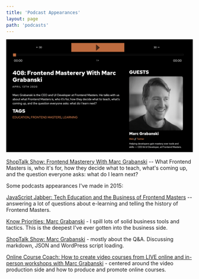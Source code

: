 ```yaml
---
title: 'Podcast Appearances'
layout: page
path: 'podcasts'
---
```


[![ShopTalk Show: Frontend Masterery With Marc Grabanski](./shoptalk-podcast.png)](https://shoptalkshow.com/408/)

[ShopTalk Show: Frontend Masterery With Marc Grabanski](https://shoptalkshow.com/408/) -- What Frontend Masters is, who it's for, how they decide what to teach, what's coming up, and the question everyone asks: what do I learn next?

Some podcasts appearances I've made in 2015:

[JavaScript Jabber: Tech Education and the Business of Frontend Masters](https://devchat.tv/js-jabber/178-jsj-tech-education-and-the-business-of-running-front-end-masters-with-marc-grabanski) -- answering a lot of questions about e-learning and telling the history of Frontend Masters.

[Know Priorities: Marc Grabanski](http://talkabout.knowpriorities.com/3) - I spill lots of solid business tools and tactics. This is the deepest I've ever gotten into the business side.

[ShopTalk Show: Marc Grabanski](http://shoptalkshow.com/episodes/134-marc-grabanski/) - mostly about the Q&A. Discussing markdown, JSON and WordPress script loading.

[Online Course Coach: How to create video courses from LIVE online and in-person workshops with Marc Grabanski](http://www.truefocusmedia.com/how-to-create-video-courses-from-live-online-and-in-person-workshops-marc-grabanski/) - centered around the video production side and how to produce and promote online courses.
